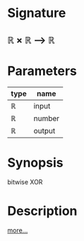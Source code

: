 # Signature
## ℝ × ℝ ⟶ ℝ

# Parameters

| type | name |
|------|------|
|ℝ|input|
|ℝ|number|
|ℝ|output|

# Synopsis
bitwise XOR

# Description

[more...](https://en.wikipedia.org/wiki/Bitwise_operation#XOR)